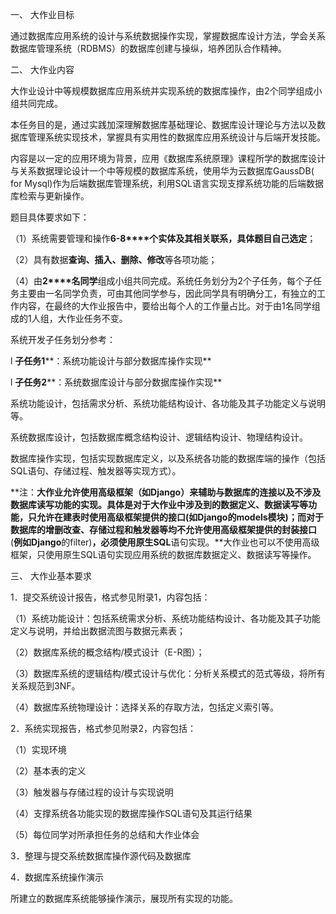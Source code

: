 一、   大作业目标

通过数据库应用系统的设计与系统数据操作实现，掌握数据库设计方法，学会关系数据库管理系统（RDBMS）的数据库创建与操纵，培养团队合作精神。

 

二、   大作业内容

  大作业设计中等规模数据库应用系统并实现系统的数据库操作，由2个同学组成小组共同完成。

本任务目的是，通过实践加深理解数据库基础理论、数据库设计理论与方法以及数据库管理系统实现技术，掌握具有实用性的数据库应用系统设计与后端开发技能。

内容是以一定的应用环境为背景，应用《数据库系统原理》课程所学的数据库设计与关系数据理论设计一个中等规模的数据库系统，使用华为云数据库GaussDB( for Mysql)作为后端数据库管理系统，利用SQL语言实现支撑系统功能的后端数据库检索与更新操作。

题目具体要求如下：

（1）系统需要管理和操作**6-8****个实体及其相关联系，具体题目自己选定**；

（2）具有数据**查询、插入、删除、修改**等各项功能；

（4）由**2****名同学**组成小组共同完成。系统任务划分为2个子任务，每个子任务主要由一名同学负责，可由其他同学参与，因此同学具有明确分工，有独立的工作内容，在最终的大作业报告中，要给出每个人的工作量占比。对于由1名同学组成的1人组，大作业任务不变。

系统开发子任务划分参考：

l **子任务1****：系统功能设计与部分数据库操作实现**

l **子任务2****：系统数据库设计与部分数据库操作实现**

系统功能设计，包括需求分析、系统功能结构设计、各功能及其子功能定义与说明等。

系统数据库设计，包括数据库概念结构设计、逻辑结构设计、物理结构设计。

数据库操作实现，包括实现数据库定义，以及系统各功能的数据库端的操作（包括SQL语句、存储过程、触发器等实现方式）。

**注：**大作业允许使用高级框架（如Django）来辅助与数据库的连接以及不涉及数据库读写功能的实现。具体是对于大作业中涉及到的数据定义、数据读写等功能，只允许在建表时使用高级框架提供的接口(如Django的models模块)；**而对于数据库的增删改查、存储过程和触发器等均不允许使用高级框架提供的封装接口****(****例如Django****的filter)****，必须使用原生SQL****语句实现。**大作业也可以不使用高级框架，只使用原生SQL语句实现应用系统的数据库数据定义、数据读写等操作。

 

 

三、 大作业基本要求

1．提交系统设计报告，格式参见附录1，内容包括：

（1）系统功能设计：包括系统需求分析、系统功能结构设计、各功能及其子功能定义与说明，并给出数据流图与数据元素表；

（2）数据库系统的概念结构/模式设计（E-R图）；

（3）数据库系统的逻辑结构/模式设计与优化：分析关系模式的范式等级，将所有关系规范到3NF。

（4）数据库系统物理设计：选择关系的存取方法，包括定义索引等。

2．系统实现报告，格式参见附录2，内容包括：

（1）实现环境

（2）基本表的定义

（3）触发器与存储过程的设计与实现说明

（4）支撑系统各功能实现的数据库操作SQL语句及其运行结果

（5）每位同学对所承担任务的总结和大作业体会

3．整理与提交系统数据库操作源代码及数据库

4．数据库系统操作演示                                              

  所建立的数据库系统能够操作演示，展现所有实现的功能。